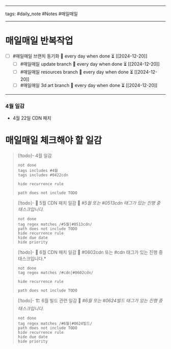 
--------

tags: #daily_note  #Notes #매일매일

---  
# 매일매일 반복작업 
- [ ] #매일매일 브랜치 동기화 🔁 every day when done ⏳ [[2024-12-20]] 
	- [ ] #매일매일 update branch  🔁 every day when done ⏳ [[2024-12-20]]
	- [ ] #매일매일 resources branch  🔁 every day when done ⏳ [[2024-12-20]]
	- [ ] #매일매일 3d art branch  🔁 every day when done ⏳ [[2024-12-20]]

--------

### 4월 일감
 - 4월 22일 CDN 패치






# 매일매일 체크해야 할 일감

> [!todo]-  4월 일감
> ```tasks
> not done
> tags includes #4월 
> tags includes #0422cdn     
>
> hide recurrence rule
> 
> path does not include TODO
> ```


> [!todo]- 🧵 5월 CDN 패치 일감
> 📌 *#5월 또는 #0513cdn 태그가 있는 진행 중 태스크입니다.*
>
> ```tasks
> not done
> tag regex matches /#5월|#0513cdn/
> path does not include TODO
> hide recurrence rule
> hide due date
> hide priority
> ```


> [!todo]- 🧵 6월 CDN 패치 일감
> 📌 #0602cdn 또는 #cdn 태그가 있는 진행 중 태스크입니다.*
>
> ```tasks
> not done
> tag regex matches /#cdn|#0602cdn/
>
> hide recurrence rule
> 
> path does not include TODO
> ```


> [!todo]- 🏗️ 6월 빌드 관련 일감
> 📌 *#6월 또는 #0624빌드 태그가 있는 진행 중 태스크입니다.*
>
> ```tasks
> not done
> tag regex matches /#6월|#0624빌드/
> path does not include TODO
> hide recurrence rule
> hide due date
> hide priority
> ```
